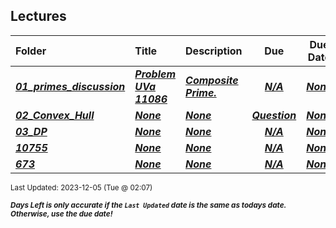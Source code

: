 ## Lectures

| Folder | Title | Description | Due | Due Date |  |
|:------|:------|:------|:-----:|:-----:|-----|
| ***<a href="https://github.com/rugbyprof/4883-Programming_Techniques/tree/master/Lectures/01_primes_discussion">01_primes_discussion</a>*** | ***<a href="https://github.com/rugbyprof/4883-Programming_Techniques/tree/master/Lectures/01_primes_discussion"> Problem UVa 11086 </a>*** | ***<a href="https://github.com/rugbyprof/4883-Programming_Techniques/tree/master/Lectures/01_primes_discussion"> Composite Prime.</a>*** | ***<a href="https://github.com/rugbyprof/4883-Programming_Techniques/tree/master/Lectures/01_primes_discussion">N/A</a>*** | ***<a href="https://github.com/rugbyprof/4883-Programming_Techniques/tree/master/Lectures/01_primes_discussion">None</a>*** |  |
| ***<a href="https://github.com/rugbyprof/4883-Programming_Techniques/tree/master/Lectures/02_Convex_Hull">02_Convex_Hull</a>*** | ***<a href="https://github.com/rugbyprof/4883-Programming_Techniques/tree/master/Lectures/02_Convex_Hull">None</a>*** | ***<a href="https://github.com/rugbyprof/4883-Programming_Techniques/tree/master/Lectures/02_Convex_Hull">None</a>*** | ***<a href="https://github.com/rugbyprof/4883-Programming_Techniques/tree/master/Lectures/02_Convex_Hull"> Question</a>*** | ***<a href="https://github.com/rugbyprof/4883-Programming_Techniques/tree/master/Lectures/02_Convex_Hull">None</a>*** |  |
| ***<a href="https://github.com/rugbyprof/4883-Programming_Techniques/tree/master/Lectures/03_DP">03_DP</a>*** | ***<a href="https://github.com/rugbyprof/4883-Programming_Techniques/tree/master/Lectures/03_DP">None</a>*** | ***<a href="https://github.com/rugbyprof/4883-Programming_Techniques/tree/master/Lectures/03_DP">None</a>*** | ***<a href="https://github.com/rugbyprof/4883-Programming_Techniques/tree/master/Lectures/03_DP">N/A</a>*** | ***<a href="https://github.com/rugbyprof/4883-Programming_Techniques/tree/master/Lectures/03_DP">None</a>*** |  |
| ***<a href="https://github.com/rugbyprof/4883-Programming_Techniques/tree/master/Lectures/10755">10755</a>*** | ***<a href="https://github.com/rugbyprof/4883-Programming_Techniques/tree/master/Lectures/10755">None</a>*** | ***<a href="https://github.com/rugbyprof/4883-Programming_Techniques/tree/master/Lectures/10755">None</a>*** | ***<a href="https://github.com/rugbyprof/4883-Programming_Techniques/tree/master/Lectures/10755">N/A</a>*** | ***<a href="https://github.com/rugbyprof/4883-Programming_Techniques/tree/master/Lectures/10755">None</a>*** |  |
| ***<a href="https://github.com/rugbyprof/4883-Programming_Techniques/tree/master/Lectures/673">673</a>*** | ***<a href="https://github.com/rugbyprof/4883-Programming_Techniques/tree/master/Lectures/673">None</a>*** | ***<a href="https://github.com/rugbyprof/4883-Programming_Techniques/tree/master/Lectures/673">None</a>*** | ***<a href="https://github.com/rugbyprof/4883-Programming_Techniques/tree/master/Lectures/673">N/A</a>*** | ***<a href="https://github.com/rugbyprof/4883-Programming_Techniques/tree/master/Lectures/673">None</a>*** |  |

<sup>Last Updated: 2023-12-05 (Tue @ 02:07)</sup> 

<sup>***Days Left is only accurate if the `Last Updated` date is the same as todays date. Otherwise, use the due date!***</sup> 